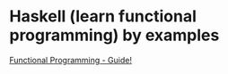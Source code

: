 # Haskell (learn functional programming) by examples

[Functional Programming - Guide!](https://everyone-can-code.github.io/fp/)
